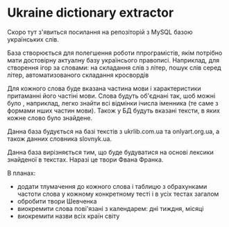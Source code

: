 # Ukraine dictionary extractor

Скоро тут з'явиться посилання на репозіторій з MySQL базою українських слів.

База створюється для полегшення роботи ппрограмістів, якім потрібно мати достовірну  актуалну базу українсього правописі. Наприклад, для створення ігор за словами: на складання слів з літер, пошук слів серед літер, автоматизованого складання кросвордів

Для кожного слова буде вказана частина мови і характеристики притаманні його частіні мови. Слова будуть об'єднані так, шоб можні було , наприклад, легко знайти всі відмінки ічисла іменника (те саме з формами нших частин мови). Також у БД будуть вказані тексти, в яких кожне слово було знайдене.

Данна база будується на базі текстів з ukrlib.com.ua та onlyart.org.ua, а також данних словника slovnyk.ua. 

Данна база вирізняється тим, що буде будуватися на основі лексики знайденої в текстах. Наразі це твори Фвана Франка.

В планах:
- додати тлумачення до кожного слова і таблицю з обрахунками частоти слова у кожному конкретному тесті і в усіх тестах загалом
- обробити твори Шевченка
- виокремити слова пові'язані з календарем: дні тиждня, місяці
- виокремити назви всіх країн світу

